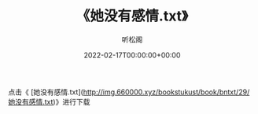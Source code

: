 ﻿---
title:  《她没有感情.txt》
date:   2022-02-17T00:00:00+00:00
author: 听松阁
layout: post
permalink: /她没有感情/
categories: 小说
tags: [小说]
---

点击《 [她没有感情.txt](<a href="http://img.660000.xyz/bookstukust/book/bntxt/29/" target=_blank>http://img.660000.xyz/bookstukust/book/bntxt/29/她没有感情.txt)》进行下载